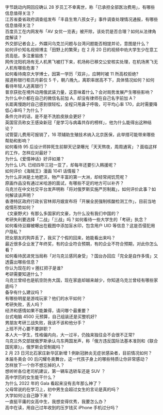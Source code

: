 字节跳动内网回应确认 28 岁员工不幸离世，称「已承担全部医治费用」，有哪些信息值得关注？  
江苏省委省政府调查组发布「丰县生育八孩女子」事件调查处理情况通报，有哪些信息值得关注？  
百度员工在内网发布「AV 女优一览表」被开除，该处罚是否合理？如何从法律角度解读？  
外交部记者会上，外媒问乌克兰问题与台湾问题能否相提并论，意图是什么？  
如何评价知名视频博主「田野上的繁荣」在 2 月 20 日的视频中劝大学生少在意工资高低，多注重锻炼？  
网传沈阳机场有无人机黑飞被打下来，机场称已移交公安核实处理，在机场黑飞无人机有哪些危害？  
如何看待南京大学博士，因第一学历「双非」，应聘时被 11 所高校拒绝?  
报道称银行柜员月薪仅 5 千，朝八晚九，离职率居高不下，具体情况如何？如何看待年轻人逃离银行？  
普京获批在境外动用俄武装力量，这意味着什么？会对局势发展产生哪些影响？  
为什么中介都在自己的微信名前加 A，却没有律师在自己名字前加 A？  
长距离慢跑时自己感到很轻松，全程只用鼻子呼吸，可平均心率 170，此时需要降低心率吗？为什么？  
条件允许的话，是不是不洗脸皮肤会更好？  
英国官员称女王感染新冠「是学习与病毒共存的榜样」，他为什么能得出这种结论？  
试管婴儿费用可报销了，16 项辅助生殖技术纳入北京医保，此举措可能带来哪些帮助和影响？  
如何看待 95 后设计师猝死生前聊天记录曝光「天天熬夜，周周通宵」？面临这样的工作，怎样应对最好？  
为什么《爱情神话》好评如潮？  
为什么 LPL 已经四年三冠一亚了，却每年还要引入韩援呢？  
如何评价《海贼王》漫画 1041 话情报？  
为什么非洲是土地肥沃，物产丰富的第一大洲，却经常闹饥荒呢？  
原画作品没有通过米哈游的面试，有哪些不足的地方可以补齐？  
乌克兰在中文社交平台发声明称「将对俄罗斯实施严厉制裁」，如何评价此事？如何解读该声明？  
香港特区政府行政长官林郑月娥宣布将「开展全民强制核酸检测工作」，目前当地疫情形势如何？  
《文豪野犬》有那么多国家的文豪，为什么没有我们中国的？  
考研失利要选择「二战」「三战」吗？如何看待一些大学生的「考研」执念？  
如何看待豆瓣被曝出在截图中添加盲水印，包含用户 UID 等信息？这是否侵犯用户隐私？  
把女朋友的狗弄丢了，我买了个假的回来，她能看出来吗？  
最近很多企业发了年终奖，有的企业符合预期，有的企业不符合预期，对此你怎么看？  
如何看待民进党当局称「对乌克兰感同身受」？国台办回应「完全是自作多情」又透露出哪些信息？  
你认为现在的 v 圈扛把子是谁?  
考研需要知道什么？  
乌克兰曾经也是航空防务大国，现在家底却越来越少，你知道乌克兰曾经有哪些家底吗？  
备孕有什么建议吗？  
有哪些明星是游戏玩家？他们的水平如何？  
考研失败，丢人吗？  
经济和感情如果不能兼得，请问哪个最重要？  
台式电脑 4500 元预算，自己组装还是买整机好?  
男朋友考研三战失败，我该不该和他分手？  
上班不开心要不要辞职？  
本人大一学生，性格偏内向，大一过半，仍独来独往会不会很不正常?  
乌克兰外交部就俄罗斯承认乌东两国发声，称「俄方违反国际法基本准则和《联合国宪章》」，俄罗斯会受制裁吗？  
2 月 23 日河北石家庄新华区新增 1 例新冠肺炎无症状感染者，目前情况如何？  
本届冬奥会 00 后闪耀冬奥舞台，这一代孩子身上的哪些特质让你非常感动？  
怎样放下一个你不想忘掉的人？  
想听听各位老司机建议，第一辆车选轿车还是 SUV ？  
高中学历的女生能干什么？  
为什么 2022 年的 Gala 看起来没有去年那么神了？  
父母常说的在学习上，初中男生会超过女生的言论是真的吗？  
大学如何让自己静下来？  
一直挺平庸的女高中生，我想变得优秀，我要怎么办？  
高中在读，用自己过年收到的压岁钱买 iPhone 手机过分吗？  
